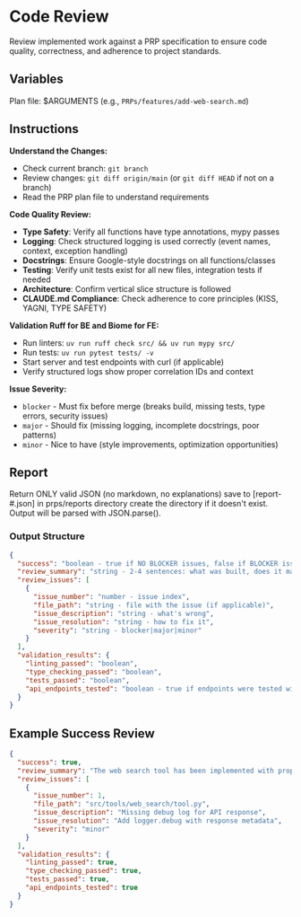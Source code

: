 # Code Review

Review implemented work against a PRP specification to ensure code quality, correctness, and adherence to project standards.

## Variables

Plan file: $ARGUMENTS (e.g., `PRPs/features/add-web-search.md`)

## Instructions

**Understand the Changes:**

- Check current branch: `git branch`
- Review changes: `git diff origin/main` (or `git diff HEAD` if not on a branch)
- Read the PRP plan file to understand requirements

**Code Quality Review:**

- **Type Safety**: Verify all functions have type annotations, mypy passes
- **Logging**: Check structured logging is used correctly (event names, context, exception handling)
- **Docstrings**: Ensure Google-style docstrings on all functions/classes
- **Testing**: Verify unit tests exist for all new files, integration tests if needed
- **Architecture**: Confirm vertical slice structure is followed
- **CLAUDE.md Compliance**: Check adherence to core principles (KISS, YAGNI, TYPE SAFETY)

**Validation Ruff for BE and Biome for FE:**

- Run linters: `uv run ruff check src/ && uv run mypy src/`
- Run tests: `uv run pytest tests/ -v`
- Start server and test endpoints with curl (if applicable)
- Verify structured logs show proper correlation IDs and context

**Issue Severity:**

- `blocker` - Must fix before merge (breaks build, missing tests, type errors, security issues)
- `major` - Should fix (missing logging, incomplete docstrings, poor patterns)
- `minor` - Nice to have (style improvements, optimization opportunities)

## Report

Return ONLY valid JSON (no markdown, no explanations) save to [report-#.json] in prps/reports directory create the directory if it doesn't exist. Output will be parsed with JSON.parse().

### Output Structure

```json
{
  "success": "boolean - true if NO BLOCKER issues, false if BLOCKER issues exist",
  "review_summary": "string - 2-4 sentences: what was built, does it match spec, quality assessment",
  "review_issues": [
    {
      "issue_number": "number - issue index",
      "file_path": "string - file with the issue (if applicable)",
      "issue_description": "string - what's wrong",
      "issue_resolution": "string - how to fix it",
      "severity": "string - blocker|major|minor"
    }
  ],
  "validation_results": {
    "linting_passed": "boolean",
    "type_checking_passed": "boolean",
    "tests_passed": "boolean",
    "api_endpoints_tested": "boolean - true if endpoints were tested with curl"
  }
}
```

## Example Success Review

```json
{
  "success": true,
  "review_summary": "The web search tool has been implemented with proper type annotations, structured logging, and comprehensive tests. The implementation follows the vertical slice architecture and matches all spec requirements. Code quality is high with proper error handling and documentation.",
  "review_issues": [
    {
      "issue_number": 1,
      "file_path": "src/tools/web_search/tool.py",
      "issue_description": "Missing debug log for API response",
      "issue_resolution": "Add logger.debug with response metadata",
      "severity": "minor"
    }
  ],
  "validation_results": {
    "linting_passed": true,
    "type_checking_passed": true,
    "tests_passed": true,
    "api_endpoints_tested": true
  }
}
```
